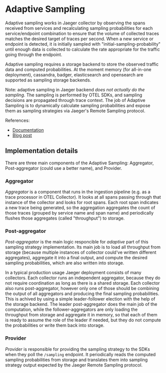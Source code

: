 # Adaptive Sampling

Adaptive sampling works in Jaeger collector by observing the spans received from services and recalculating sampling probabilities for each service/endpoint combination to ensure that the volume of collected traces matches the desired target of traces per second. When a new service or endpoint is detected, it is initially sampled with "initial-sampling-probability" until enough data is collected to calculate the rate appropriate for the traffic going through the endpoint.

Adaptive sampling requires a storage backend to store the observed traffic data and computed probabilities. At the moment memory (for all-in-one deployment), cassandra, badger, elasticsearch and opensearch are supported as sampling storage backends.

Note: adaptive sampling in Jaeger backend *does not actually do the sampling*. The sampling is performed by OTEL SDKs, and sampling decisions are propagated through trace context. The job of Adaptive Sampling is to dynamically calculate sampling probabilities and expose them as sampling strategies via Jaeger's Remote Sampling protocol.

References:
  * [Documentation](https://www.jaegertracing.io/docs/latest/sampling/#adaptive-sampling)
  * [Blog post](https://medium.com/jaegertracing/adaptive-sampling-in-jaeger-50f336f4334)

## Implementation details

There are three main components of the Adaptive Sampling: Aggregator, Post-aggregator (could use a better name), and Provider.

### Aggregator

*Aggregator* is a component that runs in the ingestion pipeline (e.g. as a trace processor in OTEL Collector). It looks at all spans passing through that instance of the collector and looks for root spans. Each root span indicates a new trace being generated, so the aggregation aggregates the count of those traces (grouped by service name and span name) and periodically flushes those aggregates (called "throughput") to storage.

### Post-aggregator

*Post-aggregator* is the main logic responcible for _adaptive_ part of this sampling strategy implementation. Its main job is to load all throughput from storage (because multiple instances of collector could've written different aggregates), aggregate it into a final output, and compute the desired sampling probabilities, which are also written into storage.

In a typical production usage Jaeger deployment consists of many collectors. Each collector runs an independent aggregator, because they do not require coordination as long as there is a shared storage. Each collector also runs post-aggregator, however only one of those should be combining the output of all aggregators and producing the final sampling probabilities. This is achived by using a simple leader-follower election with the help of the storage backend. The leader post-aggregator does the main job of the computation, while the follower-aggregators are only loading the throughput from storage and aggregate it in memory, so that each of them is ready to assume the role of the leader if needed, but they do not compute the probabilities or write them back into storage.

### Provider

*Provider* is responsible for providing the sampling strategy to the SDKs when they poll the `/sampling` endpoint. It periodically reads the computed sampling probabilities from storage and translates them into sampling strategy output expected by the Jaeger Remote Sampling protocol.
